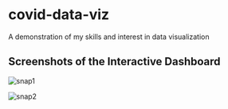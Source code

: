 # covid-data-viz


A demonstration of my skills and interest in data visualization


## Screenshots of the Interactive Dashboard
![snap1]("covidtracker-snap-1.jpg")


![snap2]("covidtracker-snap-2.jpg")
